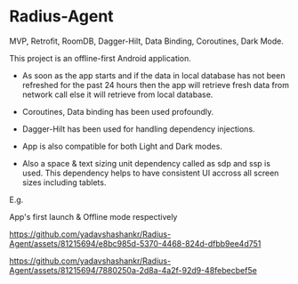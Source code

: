 # Radius-Agent
MVP, Retrofit, RoomDB, Dagger-Hilt, Data Binding, Coroutines, Dark Mode.

This project is an offline-first Android application. 

- As soon as the app starts and if the data in local database has not been refreshed for the past 24 hours then the app will retrieve fresh data from network call else it will retrieve from local database. 

- Coroutines, Data binding has been used profoundly. 

- Dagger-Hilt has been used for handling dependency injections. 

- App is also compatible for both Light and Dark modes.

- Also a space & text sizing unit dependency called as sdp and ssp is used. This dependency helps to have consistent UI accross all screen sizes including tablets.


E.g.

App's first launch & Offline mode respectively



https://github.com/yadavshashankr/Radius-Agent/assets/81215694/e8bc985d-5370-4468-824d-dfbb9ee4d751



https://github.com/yadavshashankr/Radius-Agent/assets/81215694/7880250a-2d8a-4a2f-92d9-48febecbef5e


